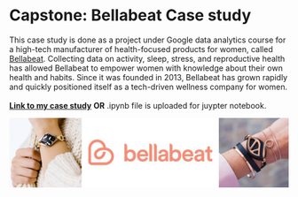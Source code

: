 # Capstone: Bellabeat Case study
This case study is done as a project under Google data analytics course for a high-tech manufacturer of health-focused products for women, called [Bellabeat](https://bellabeat.com/). Collecting data on activity, sleep, stress, and reproductive health has allowed Bellabeat to empower women with knowledge about their own health and habits. Since it was founded in 2013, Bellabeat has grown rapidly and quickly positioned itself as a tech-driven wellness company for women.
<br>
<br>
**[Link to my case study](https://www.kaggle.com/code/imcharliezard/capstone-bellabeat-case-study)** **OR** .ipynb file is uploaded for juypter notebook.

![introduction_top_image](https://raw.githubusercontent.com/imcharliezard/Capstone-Bellabeat_Case_Study/main/bellabeat_top_image.jpeg)
